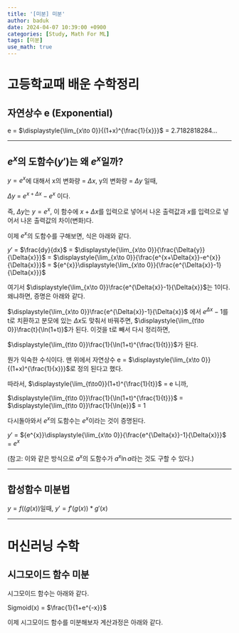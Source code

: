 ```yaml
---
title: '[미분] 미분'
author: baduk
date: 2024-04-07 10:39:00 +0900
categories: [Study, Math For ML]
tags: [미분]
use_math: true
---
```

# 고등학교때 배운 수학정리
## 자연상수 e (Exponential)
e = $\displaystyle{\lim_{x\to 0}}{(1+x)^{\frac{1}{x}}}$ = 2.7182818284...

---
## $e^x$의 도함수($y'$)는 왜 $e^x$일까?
$y=e^x$에 대해서 x의 변화량 = $\Delta{x}$, y의 변화량 = $\Delta{y}$ 일때,

$\Delta{y}$ = $e^{x+\Delta{x}}-e^{x}$ 이다.

즉, $\Delta{y}$는  $y=e^x$, 이 함수에 $x+\Delta{x}$를 입력으로 넣어서 나온 출력값과 $x$를 입력으로 넣어서 나온 출력값의 차이(변화)다.

이제 $e^x$의 도함수를 구해보면, 식은 아래와 같다.

$y'$ = $\frac{dy}{dx}$ = $\displaystyle{\lim_{x\to 0}}{\frac{\Delta{y}}{\Delta{x}}}$ = $\displaystyle{\lim_{x\to 0}}{\frac{e^{x+\Delta{x}}-e^{x}}{\Delta{x}}}$ = ${e^{x}}\displaystyle{\lim_{x\to 0}}{\frac{e^{\Delta{x}}-1}{\Delta{x}}}$

여기서 $\displaystyle{\lim_{x\to 0}}\frac{e^{\Delta{x}}-1}{\Delta{x}}$는 1이다. 왜냐하면, 증명은 아래와 같다.

$\displaystyle{\lim_{x\to 0}}\frac{e^{\Delta{x}}-1}{\Delta{x}}$ 에서 $e^{\Delta{x}}-1$를 t로 치환하고 분모에 있는 $\Delta{x}$도 맞춰서 바꿔주면,   $\displaystyle{\lim_{t\to 0}}\frac{t}{\ln(1+t)}$가 된다. 이것을 t로 빼서 다시 정리하면,

$\displaystyle{\lim_{t\to 0}}\frac{1}{\ln(1+t)^{\frac{1}{t}}}$가 된다.

뭔가 익숙한 수식이다. 맨 위에서 자연상수 e = $\displaystyle{\lim_{x\to 0}}{(1+x)^{\frac{1}{x}}}$로 정의 된다고 했다.

따라서, $\displaystyle{\lim_{t\to0}}(1+t)^{\frac{1}{t}}$ = e 니까,

$\displaystyle{\lim_{t\to 0}}\frac{1}{\ln(1+t)^{\frac{1}{t}}}$ =  $\displaystyle{\lim_{t\to 0}}\frac{1}{\ln{e}}$ = 1

다시돌아와서 $e^x$의  도함수는 $e^x$이라는 것이 증명된다.

 $y'$ = ${e^{x}}\displaystyle{\lim_{x\to 0}}{\frac{e^{\Delta{x}}-1}{\Delta{x}}}$ = $e^x$

(참고: 이와 같은 방식으로 $a^{x}$의 도함수가 $a^{x}\ln{a}$라는 것도 구할 수 있다.)

---

## 합성함수 미분법

$y=f((g(x))$일때, $y'= f'(g(x))*g'(x)$

---
# 머신러닝 수학
## 시그모이드 함수 미분

시그모이드 함수는 아래와 같다.

Sigmoid(x) = $\frac{1}{1+e^{-x}}$

이제 시그모이드 함수를 미분해보자 계산과정은 아래와 같다.

